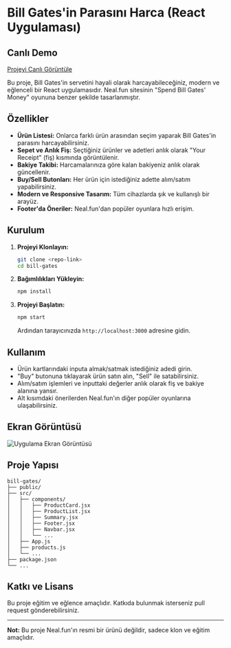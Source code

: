 # Bill Gates'in Parasını Harca (React Uygulaması)

## Canlı Demo
[Projeyi Canlı Görüntüle](https://sozdar-billgates.netlify.app)

Bu proje, Bill Gates'in servetini hayali olarak harcayabileceğiniz, modern ve eğlenceli bir React uygulamasıdır. Neal.fun sitesinin "Spend Bill Gates' Money" oyununa benzer şekilde tasarlanmıştır.

## Özellikler
- **Ürün Listesi:** Onlarca farklı ürün arasından seçim yaparak Bill Gates'in parasını harcayabilirsiniz.
- **Sepet ve Anlık Fiş:** Seçtiğiniz ürünler ve adetleri anlık olarak "Your Receipt" (fiş) kısmında görüntülenir.
- **Bakiye Takibi:** Harcamalarınıza göre kalan bakiyeniz anlık olarak güncellenir.
- **Buy/Sell Butonları:** Her ürün için istediğiniz adette alım/satım yapabilirsiniz.
- **Modern ve Responsive Tasarım:** Tüm cihazlarda şık ve kullanışlı bir arayüz.
- **Footer'da Öneriler:** Neal.fun'dan popüler oyunlara hızlı erişim.

## Kurulum

1. **Projeyi Klonlayın:**
   ```bash
   git clone <repo-link>
   cd bill-gates
   ```
2. **Bağımlılıkları Yükleyin:**
   ```bash
   npm install
   ```
3. **Projeyi Başlatın:**
   ```bash
   npm start
   ```
   Ardından tarayıcınızda `http://localhost:3000` adresine gidin.

## Kullanım
- Ürün kartlarındaki inputa almak/satmak istediğiniz adedi girin.
- "Buy" butonuna tıklayarak ürün satın alın, "Sell" ile satabilirsiniz.
- Alım/satım işlemleri ve inputtaki değerler anlık olarak fiş ve bakiye alanına yansır.
- Alt kısımdaki önerilerden Neal.fun'ın diğer popüler oyunlarına ulaşabilirsiniz.

## Ekran Görüntüsü

![Uygulama Ekran Görüntüsü](./screenshot.png)

## Proje Yapısı
```
bill-gates/
├── public/
├── src/
│   ├── components/
│   │   ├── ProductCard.jsx
│   │   ├── ProductList.jsx
│   │   ├── Summary.jsx
│   │   ├── Footer.jsx
│   │   ├── Navbar.jsx
│   │   └── ...
│   ├── App.js
│   ├── products.js
│   └── ...
├── package.json
└── ...
```

## Katkı ve Lisans
Bu proje eğitim ve eğlence amaçlıdır. Katkıda bulunmak isterseniz pull request gönderebilirsiniz.

---

**Not:** Bu proje Neal.fun'ın resmi bir ürünü değildir, sadece klon ve eğitim amaçlıdır. 